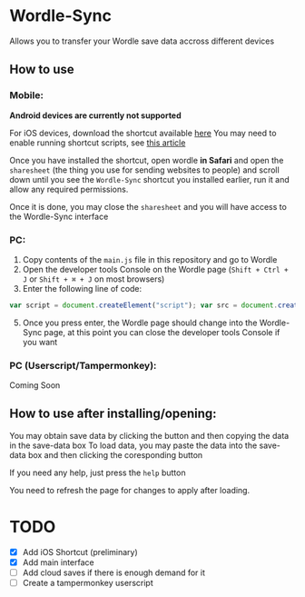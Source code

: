 # Wordle-Sync
Allows you to transfer your Wordle save data accross different devices


## How to use
### Mobile:
**Android devices are currently not supported**

For iOS devices, download the shortcut available [here](https://www.icloud.com/shortcuts/dbddf1a6916646cfae953e48efc3c672)
You may need to enable running shortcut scripts, see [this article](https://support.apple.com/en-gb/guide/shortcuts/apdfeb05586f/5.0/ios/15.0#:~:text=Allow%20scripts%20to%20run%20from%20a%20shortcut)

Once you have installed the shortcut, open wordle **in Safari** and open the `sharesheet` (the thing you use for sending websites to people) and scroll down until you see the `Wordle-Sync` shortcut you installed earlier, run it and allow any required permissions.

Once it is done, you may close the `sharesheet` and you will have access to the Wordle-Sync interface


### PC:
1. Copy contents of the `main.js` file in this repository and go to Wordle
2. Open the developer tools Console on the Wordle page (`Shift + Ctrl + J` or `Shift + ⌘ + J` on most browsers)
3. Enter the following line of code: 

```javascript
var script = document.createElement("script"); var src = document.createAttribute("src"); src.value = "https://cdn.jsdelivr.net/gh/Bluebotlaboratories/Wordle-Sync@main/main.js"; script.setAttributeNode(src); document.body.append(script);
```

5. Once you press enter, the Wordle page should change into the Wordle-Sync page, at this point you can close the developer tools Console if you want

### PC (Userscript/Tampermonkey):
Coming Soon


## How to use after installing/opening:
You may obtain save data by clicking the button and then copying the data in the save-data box
To load data, you may paste the data into the save-data box and then clicking the coresponding button

If you need any help, just press the `help` button


You need to refresh the page for changes to apply after loading.

# TODO
- [x] Add iOS Shortcut (preliminary)
- [x] Add main interface
- [ ] Add cloud saves if there is enough demand for it
- [ ] Create a tampermonkey userscript
